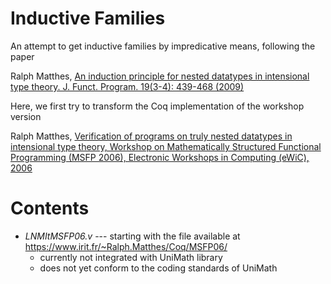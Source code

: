 # Inductive Families

An attempt to get inductive families by impredicative means, following the paper

Ralph Matthes, [An induction principle for nested datatypes in intensional type theory. J. Funct. Program. 19(3-4): 439-468 (2009)](https://www.irit.fr/~Ralph.Matthes/papers/MatthesInductionNestedJFPCUP.pdf)

Here, we first try to transform the Coq implementation of the workshop version

Ralph Matthes, [Verification of programs on truly nested datatypes in intensional type theory, Workshop on Mathematically Structured Functional Programming (MSFP 2006), Electronic Workshops in Computing (eWiC), 2006](http://ewic.bcs.org/content/ConWebDoc/5352)

# Contents

* *LNMItMSFP06.v* --- starting with the file available at https://www.irit.fr/~Ralph.Matthes/Coq/MSFP06/
  * currently not integrated with UniMath library
  * does not yet conform to the coding standards of UniMath
 